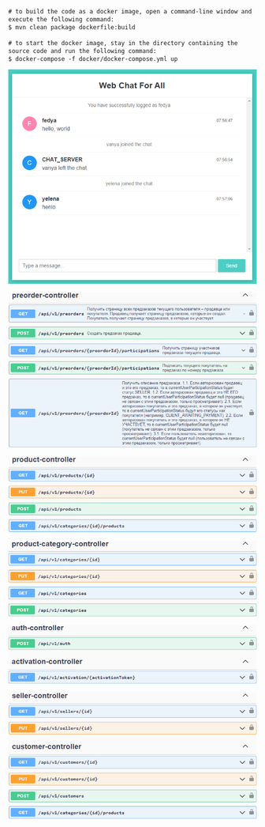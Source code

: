 ```
# to build the code as a docker image, open a command-line window and execute the following command:
$ mvn clean package dockerfile:build

# to start the docker image, stay in the directory containing the source code and run the following command: 
$ docker-compose -f docker/docker-compose.yml up
```

![](about/chat-general.png)

![](about/controller-preorder.png)

![](about/controller-product.png)

![](about/controller-category.png)

![](about/controller-auth-and-activation.png)

![](about/controller-seller-and-customer.png)
